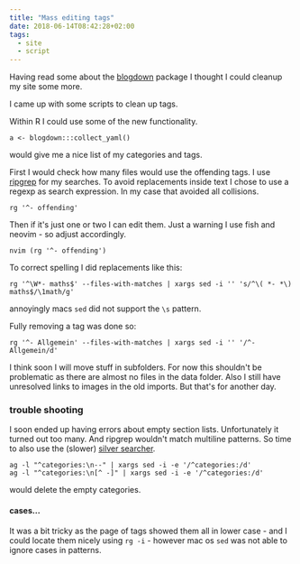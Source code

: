 ```yaml
---
title: "Mass editing tags"
date: 2018-06-14T08:42:28+02:00
tags:
  - site
  - script
---
```


Having read some about the
[blogdown](https://github.com/rstudio/blogdown) package I thought I
could cleanup my site some more.

I came up with some scripts to clean up tags.

<!--more-->

Within R I could use some of the new functionality.

```
a <- blogdown:::collect_yaml()
```
would give me a nice list of my categories and tags.

First I would check how many files would use the offending
tags.  I use [ripgrep](https://github.com/BurntSushi/ripgrep) for my
searches.  To avoid replacements inside text I chose to use a regexp
as search expression.  In my case that avoided all collisions.

```
rg '^- offending'
```

Then if it's just one or two I can edit them. Just a warning I use
fish and neovim - so adjust accordingly.

```
nvim (rg '^- offending')
```

To correct spelling I did replacements like this:
```
rg '^\W*- maths$' --files-with-matches | xargs sed -i '' 's/^\( *- *\) maths$/\1math/g'
```
annoyingly macs `sed` did not support the `\s` pattern.

Fully removing a tag was done so:
```
rg '^- Allgemein' --files-with-matches | xargs sed -i '' '/^- Allgemein/d'
```

I think soon I will move stuff in subfolders.  For now this shouldn't
be problematic as there are almost no files in the data folder.  Also
I still have unresolved links to images in the old imports.  But
that's for another day.

### trouble shooting

I soon ended up having errors about empty section lists.
Unfortunately it turned out too many.  And ripgrep wouldn't match
multiline patterns.  So time to also use the (slower) [silver searcher](https://github.com/ggreer/the_silver_searcher).

```
ag -l "^categories:\n--" | xargs sed -i -e '/^categories:/d'
ag -l "^categories:\n[^ -]" | xargs sed -i -e '/^categories:/d'
```

would delete the empty categories.

#### cases...

It was a bit tricky as the page of tags showed them all in lower case - and I could locate them nicely using `rg -i` - however mac os `sed`
  was not able to ignore cases in patterns.
